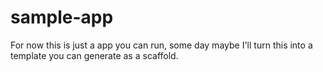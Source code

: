 # sample-app

For now this is just a app you can run, some day maybe I'll turn this into a template you can generate as a scaffold.
